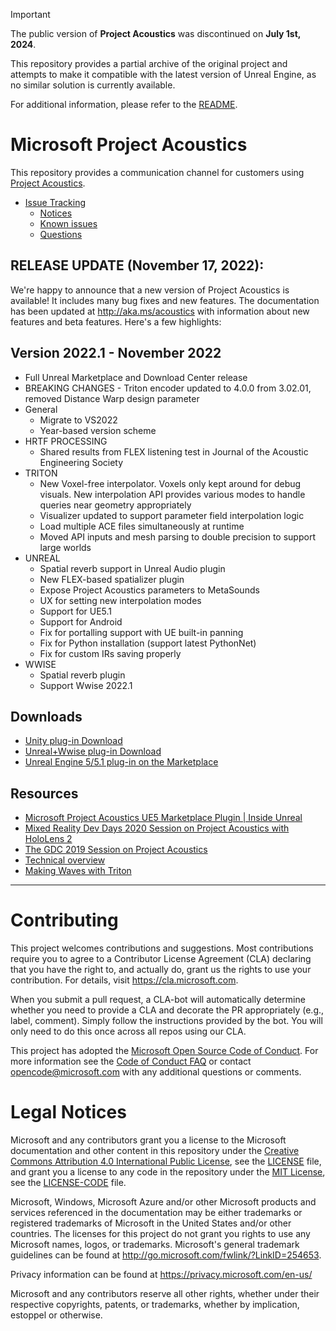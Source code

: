 > [!IMPORTANT]
>
> The public version of **Project Acoustics** was discontinued on **July 1st, 2024**.
>
> This repository provides a partial archive of the original project and attempts to make it compatible with the latest version of Unreal Engine, as no similar solution is currently available.
>
> For additional information, please refer to the [README](./Archive/README.md).

# Microsoft Project Acoustics
This repository provides a communication channel for customers using [Project Acoustics](https://aka.ms/acoustics).

* [Issue Tracking](https://github.com/microsoft/ProjectAcoustics/issues)
    * [Notices](https://github.com/microsoft/ProjectAcoustics/labels/notice)
    * [Known issues](https://github.com/microsoft/ProjectAcoustics/labels/known%20issue)
    * [Questions](https://github.com/microsoft/ProjectAcoustics/labels/question)

## RELEASE UPDATE (November 17, 2022):

We're happy to announce that a new version of Project Acoustics is available! It includes many bug fixes and new features. The documentation has been updated at http://aka.ms/acoustics with information about new features and beta features. Here's a few highlights:

## Version 2022.1 - November 2022
* Full Unreal Marketplace and Download Center release
* BREAKING CHANGES - Triton encoder updated to 4.0.0 from 3.02.01, removed Distance Warp design parameter
* General
    * Migrate to VS2022
    * Year-based version scheme
* HRTF PROCESSING
    * Shared results from FLEX listening test in Journal of the Acoustic Engineering Society
* TRITON
    * New Voxel-free interpolator. Voxels only kept around for debug visuals. New interpolation API provides various modes to handle queries near geometry appropriately
    * Visualizer updated to support parameter field interpolation logic
    * Load multiple ACE files simultaneously at runtime
    * Moved API inputs and mesh parsing to double precision to support large worlds
* UNREAL
    * Spatial reverb support in Unreal Audio plugin
    * New FLEX-based spatializer plugin
    * Expose Project Acoustics parameters to MetaSounds
    * UX for setting new interpolation modes
    * Support for UE5.1
    * Support for Android
    * Fix for portalling support with UE built-in panning
    * Fix for Python installation (support latest PythonNet)
    * Fix for custom IRs saving properly
* WWISE
    * Spatial reverb plugin
    * Support Wwise 2022.1

## Downloads

* [Unity plug-in Download](https://www.microsoft.com/en-us/download/details.aspx?id=57346)
* [Unreal+Wwise plug-in Download](https://www.microsoft.com/en-us/download/details.aspx?id=58090)
* [Unreal Engine 5/5.1 plug-in on the Marketplace](https://www.unrealengine.com/marketplace/en-US/product/06cfe91228c04848a0f6d6f7fb7b40f0)

## Resources

* [Microsoft Project Acoustics UE5 Marketplace Plugin | Inside Unreal](https://youtu.be/3uocCX0AMIg)
* [Mixed Reality Dev Days 2020 Session on Project Acoustics with HoloLens 2](https://channel9.msdn.com/Shows/Mixed-Reality/Using-Project-Acoustics-with-HoloLens-2)
* [The GDC 2019 Session on Project Acoustics](https://www.youtube.com/watch?v=uY4G-GUAQIE&feature=youtu.be&list=PLRs2lXTYCDQ3q9WF-4aO2SgCCCL6rSmA6)
* [Technical overview](https://docs.microsoft.com/en-us/gaming/acoustics/what-is-acoustics)
* [Making Waves with Triton](https://youtu.be/pIzwo-MxCC8)

* * *

# Contributing

This project welcomes contributions and suggestions.  Most contributions require you to agree to a
Contributor License Agreement (CLA) declaring that you have the right to, and actually do, grant us
the rights to use your contribution. For details, visit https://cla.microsoft.com.

When you submit a pull request, a CLA-bot will automatically determine whether you need to provide
a CLA and decorate the PR appropriately (e.g., label, comment). Simply follow the instructions
provided by the bot. You will only need to do this once across all repos using our CLA.

This project has adopted the [Microsoft Open Source Code of Conduct](https://opensource.microsoft.com/codeofconduct/).
For more information see the [Code of Conduct FAQ](https://opensource.microsoft.com/codeofconduct/faq/) or
contact [opencode@microsoft.com](mailto:opencode@microsoft.com) with any additional questions or comments.

# Legal Notices

Microsoft and any contributors grant you a license to the Microsoft documentation and other content
in this repository under the [Creative Commons Attribution 4.0 International Public License](https://creativecommons.org/licenses/by/4.0/legalcode),
see the [LICENSE](LICENSE) file, and grant you a license to any code in the repository under the [MIT License](https://opensource.org/licenses/MIT), see the
[LICENSE-CODE](LICENSE-CODE) file.

Microsoft, Windows, Microsoft Azure and/or other Microsoft products and services referenced in the documentation
may be either trademarks or registered trademarks of Microsoft in the United States and/or other countries.
The licenses for this project do not grant you rights to use any Microsoft names, logos, or trademarks.
Microsoft's general trademark guidelines can be found at http://go.microsoft.com/fwlink/?LinkID=254653.

Privacy information can be found at https://privacy.microsoft.com/en-us/

Microsoft and any contributors reserve all other rights, whether under their respective copyrights, patents,
or trademarks, whether by implication, estoppel or otherwise.
